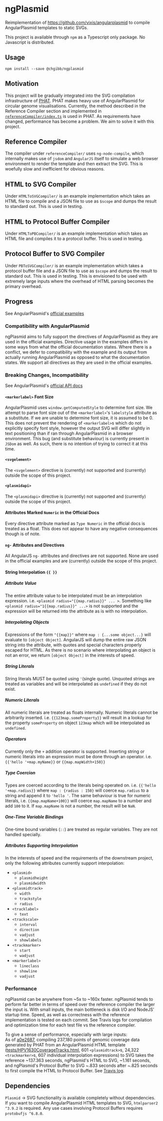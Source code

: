 # ngPlasmid

Reimplementation of https://github.com/vixis/angularplasmid to compile AngularPlasmid templates to static SVGs.

This project is available through ```npm``` as a Typescript only package. No Javascript is distributed.

## Usage
```
npm install --save @chgibb/ngplasmid
```

## Motivation
This project will be gradually integrated into the SVG compilation infrastructure of [PHAT](https://github.com/chgibb/phat). PHAT makes heavy use of AngularPlasmid for circular genome visualisations. Currently, the method described in the Reference Compiler section and implemented in [```referenceCompiler/index.ts```](https://github.com/chgibb/ngPlasmid/blob/master/referenceCompiler/index.ts) is used in PHAT. As requirements have changed, performance has become a problem. We aim to solve it with this project.

## Reference Compiler
The compiler under ```referenceCompiler/``` uses ```ng-node-compile```, which internally makes use of ```jsdom``` and ```AngularJS``` itself to simulate a web browser environment to render the template and then extract the SVG. This is woefully slow and inefficient for obvious reasons.

## HTML to SVG Compiler
Under ```HTMLToSVGCompiler/``` is an example implementation which takes an HTML file to compile and a JSON file to use as ```$scope``` and dumps the result to standard out. This is used in testing.

## HTML to Protocol Buffer Compiler
Under ```HTMLToPBCompiler/``` is an example implementation which takes an HTML file and compiles it to a protocol buffer. This is used in testing.

## Protocol Buffer to SVG Compiler
Under ```PBToSVGCompiler/``` is an example implementation which takes a protocol buffer file and a JSON file to use as ```$scope``` and dumps the result to standard out. This is used in testing. This is envisioned to be used with extremely large inputs where the overhead of HTML parsing becomes the primary overhead.

## Progress
See AngularPlasmid's [official examples](http://angularplasmid.vixis.com/samples.php)
### Compatibility with AngularPlasmid
ngPlasmid aims to fully support the directives of AngularPlasmid as they are used in the official examples. Directive usage in the examples differs in some ways from what the official documentation states. Where there is a conflict, we defer to compatibility with the example and its output from actually running AngularPlasmid as opposed to what the documentation states. We support all directives as they are used in the official examples.

### Breaking Changes, Incompatibility
See AngularPlasmid's [official API docs](http://angularplasmid.vixis.com/api.php)
#### ```<markerlabel>``` Font Size
AngularPlasmid uses ```window.getComputedStyle``` to determine font size. We attempt to parse font size out of the ```<markerlabel>```'s ```labelstyle``` attribute as a substitute. If we are unable to determine font size, it is assumed to be 0. This does not prevent the rendering of ```<markerlabel>```s which do not explicitly specify font style, however the output SVG will differ slightly in text positioning than if ran through AngularPlasmid in a browser environment. This bug (and substitute behaviour) is currently present in ```JSDom``` as well. As such, there is no intention of trying to correct it at this time.

#### ```<svgelement>```
The ```<svgelement>``` directive is (currently) not supported and (currently) outside the scope of this project.

#### ```<plasmidapi>```
The ```<plasmidapi>``` directive is (currently) not supported and (currently) outside the scope of this project.

#### Attributes Marked ```Numeric``` in the Official Docs
Every directive attribute marked as ```Type Numeric``` in the official docs is treated as a float. This does not appear to have any negative consequences though is of note.

#### ```ng-``` Attributes and Directives
All AngularJS ```ng-``` attributes and directives are not supported. None are used in the official examples and are (currently) outside the scope of this project.

#### String Interpolation ```{{ }}```  
##### Attribute Value
The entire attribute value to be interpolated must be an interpolation expression. i.e. ```<plasmid radius="{{map.radius}}" ... >```. Something like ```<plasmid radius="1{{map.radius}}" ...>``` is not supported and the expression will be returned into the attribute as is with no interpolation.

##### Interpolating Objects
Expressions of the form ```"{{map}}"``` where ```map : {...some object...}``` will evaluate to ```[object Object]```. AngularJS will dump the entire raw JSON string into the attribute, with quotes and special characters properly escaped for HTML. As there is no scenario where interpolating an object is not an error, we return ```[object Object]``` in the interests of speed.

##### String Literals
String literals MUST be quoted using ```'```(single quote). Unquoted strings are treated as variables and will be interpolated as ```undefined``` if they do not exist.

##### Numeric Literals
All numeric literals are treated as floats internally. Numeric literals cannot be arbitrarily inserted. i.e. ```{{123map.someProperty}}``` will result in a lookup for the property ```someProperty``` on object ```123map``` which will be interpolated as ```undefined```.

##### Operators
Currently only the ```+``` addition operator is supported. Inserting string or numeric literals into an expression must be done through an operator. i.e. ```{{'hello '+map.myName}}``` or ```{{map.mapWidth+150}}```

##### Type Coercion
Types are coerced according to the literals being operated on. i.e. ```{{'hello '+map.radius}}``` where ```map : {radius : 150}``` will coerce ```map.radius``` to a string and append it to ```'hello '```. The same behaviour is true for numeric literals, i.e. ```{{map.mapName+100}}``` will coerce ```map.mapName``` to a number and add ```100``` to it. If ```map.mapName``` is not a number, the result will be ```NaN```.

##### One-Time Variable Bindings
One-time bound variables (```::```) are treated as regular variables. They are not handled specially.

##### Attributes Supporting Interpolation
In the interests of speed and the requirements of the downstream project, only the following attributes currently support interpolation:
- ```<plasmid>```
    - ```plasmidheight```
    - ```plasmidwidth```
- ```<plasmidtrack>```
    - ```width```
    - ```trackstyle```
    - ```radius```
- ```<tracklabel>```
    - ```text```
- ```<trackscale>```
    - ```interval```
    - ```direction```
    - ```vadjust```
    - ```showlabels```
- ```<trackmarker>```
    - ```start```
    - ```wadjust```
- ```<markerlabel>```
    - ```lineclass```
    - ```showline```
    - ```vadjust```

### Performance
ngPlasmid can be anywhere from ~5x to ~160x faster. ngPlasmid tends to perform far better in terms of speed over the reference compiler the larger the input is. With small inputs, the main bottleneck is disk I/O and NodeJS' startup time. Speed, as well as correctness with the reference implementation is tested on each commit. See Travis logs for compilation and optimization time for each test file vs the reference compiler.

To give a sense of performance, especially with large inputs:  
As of [a0e2687](https://github.com/chgibb/ngPlasmid/commit/a0e2687ad73d871c24ddc6b61c94c955d4c81c0e), compiling 237,180 points of genomic coverage data generated by PHAT from an AngularPlasmid HTML template ([tests/HPV1630CoverageTracks.html](https://github.com/chgibb/ngPlasmid/blob/a0e2687ad73d871c24ddc6b61c94c955d4c81c0e/tests/HPV1630CovTracks.html), 601 ```<plasmidtrack>```s, 24,322 ```<trackmarker>```s, 607 individual interpolation expressions) to SVG takes the reference ~137.363 seconds, ngPlasmid's HTML to SVG, ~1.161 seconds, and ngPlasmid's Protocol Buffer to SVG ~.833 seconds after ~.825 seconds to first compile the HTML to Protocol Buffer. See [Travis log](https://travis-ci.org/chgibb/ngPlasmid/builds/310137172?utm_source=github_status&utm_medium=notification).

## Dependencies
```Plasmid``` -> SVG functionality is available completely without dependencies. If you want to compile AngularPlasmid HTML templates to SVG, ```htmlparser2 ^3.9.2``` is required. Any use cases involving Protocol Buffers requires ```protobufjs ^6.8.0```.

